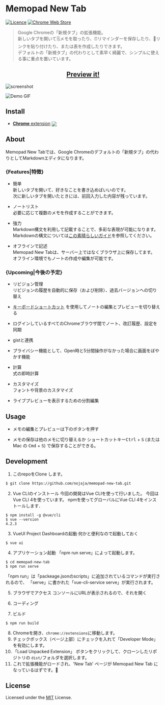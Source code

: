 # Memopad New Tab

[link-cws]: https://chrome.google.com/webstore/detail/iohinadgijcpmclidcgalomljfabkpde "Version published on Chrome Web Store"

[![Licence](https://img.shields.io/badge/License-MIT-green.svg?style=flat-square)](LICENSE) 
[![Chrome Web Store](https://img.shields.io/chrome-web-store/users/iohinadgijcpmclidcgalomljfabkpde.svg?label=chrome%20users&style=flat-square)][link-cws]

> Google Chromeの「新規タブ」の拡張機能。  
> 新しいタブを開いて🗒️メモを取ったり、⏰リマインダーを保存したり、🔗リンクを貼り付けたり、または表を作成したりできます。    
> デフォルトの「新規タブ」の代わりとして素早く綺麗で、シンプルに使える事に重点を置いています。


<h2 align="center">
  <a href="./">Preview it!</a>
</h2>

![screenshot](/assets/memopad-new-tab.png)

![Demo GIF](/assets/demo.gif)


## Install

- [**Chrome** extension][link-cws] [<img valign="middle" src="https://img.shields.io/chrome-web-store/v/iohinadgijcpmclidcgalomljfabkpde.svg?label=%20">][link-cws]

## About
Memopad New Tabでは、Google Chromeのデフォルトの「新規タブ」の代わりとしてMarkdownエディタになります。

### {Features|特徴}

* 簡単  
新しいタブを開いて、好きなことを書き込めばいいのです。  
次に新しいタブを開いたときには、前回入力した内容が残っています。

* ノートリスト  
必要に応じて複数のメモを作成することができます。

* 強力  
Markdown構文を利用して記載することで、多彩な表現が可能になります。  
Markdownの構文については[この素晴らしいガイド](https://github.github.com/gfm/)を参照してください。

* オフラインで記述  
Memopad New Tabは、サーバー上ではなくブラウザ上に保存してます。  
オフライン環境でもノートの作成や編集が可能です。

### {Upcoming|今後の予定}

* リビジョン管理  
リビジョンの履歴を自動的に保存（および削除）、過去バージョンへの切り替え

* [キーボードショートカット](#Usage) を使用してノートの編集とプレビューを切り替える

* ログインしているすべてのChromeブラウザ間でノート、改訂履歴、設定を同期

* gistと連携

* プライバシー機能として、Open時と5分間操作がなかった場合に画面をぼやかす機能

* 計算  
  式の即時計算

* カスタマイズ  
  フォントや背景のカスタマイズ

* ライブプレビューを表示するための分割編集

## Usage

* メモの編集とプレビューは下のボタンを押す

* メモの保存は他のメモに切り替えるか
ショートカットキー<kbd>Ctrl</kbd> + <kbd>S</kbd> (または Mac の <kbd>Cmd</kbd> + <kbd>S</kbd>) 
で保存することができる。

## Development

1. このrepoをClone します。

```sh
$ git clone https://github.com/nojaja/memopad-new-tab.git
```


2. Vue CLIのインストール
今回の開発はVue CLIを使って行いました。
今回はVue CLI 4を使っています。 npmを使ってグローバルにVue CLI 4をインストールします．
```
$ npm install -g @vue/cli
$ vue --version
4.2.3
```

3. VueUI Project Dashboardの起動
何かと便利なので起動しておく
```
$ vue ui
```

4. アプリケーション起動
「npm run serve」によって起動します。
```
$ cd memopad-new-tab
$ npm run serve
```
「npm run」は「packeage.jsonのscripts」に追加されているコマンドが実行されるので、 
「serve」に書かれた「vue-cli-service serve」が実行されます。

5. ブラウザでアクセス
コンソールにURLが表示されるので、それを開く

6. コーディング

7. ビルド
```
$ npm run build
```
8. Chromeを開き、`chrome://extensions`に移動します。
9. チェックボックス（ページ上部）にチェックを入れて「Developer Mode」を有効にします。
10. 「Load Unpacked Extension」 ボタンをクリックして、クローンしたリポジトリの `dist/`フォルダを選択します。
11. これで拡張機能がロードされ、'New Tab' ページが Memopad New Tab になっているはずです。🎉


## License

Licensed under the [MIT](LICENSE) License.
